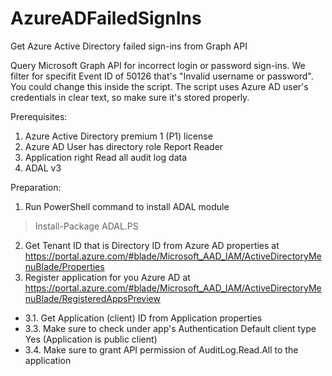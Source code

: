 # AzureADFailedSignIns
Get Azure Active Directory failed sign-ins from Graph API

Query Microsoft Graph API for incorrect login or password sign-ins. We filter for specifit Event ID of 50126 that's "Invalid username or password". You could change this inside the script. The script uses Azure AD user's credentials in clear text, so make sure it's stored properly.

Prerequisites:
1. Azure Active Directory premium 1 (P1) license
2. Azure AD User has directory role Report Reader
3. Application right Read all audit log data
4. ADAL v3 

Preparation:
1. Run PowerShell command to install ADAL module
>Install-Package ADAL.PS
2. Get Tenant ID that is Directory ID from Azure AD properties at https://portal.azure.com/#blade/Microsoft_AAD_IAM/ActiveDirectoryMenuBlade/Properties
3. Register application for you Azure AD at https://portal.azure.com/#blade/Microsoft_AAD_IAM/ActiveDirectoryMenuBlade/RegisteredAppsPreview
- 3.1. Get Application (client) ID from Application properties
-  3.3. Make sure to check under app's Authentication Default client type Yes (Application is public client)
-  3.4. Make sure to grant API permission of AuditLog.Read.All to the application 
 
